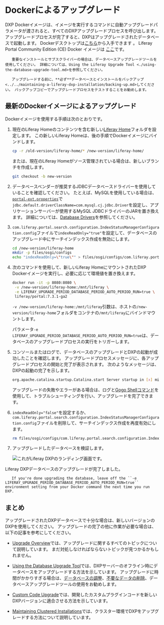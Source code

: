 # Dockerによるアップグレード

DXP Dockerイメージは、イメージを実行するコマンドに自動アップグレードパラメータが渡されると、すべてのDXPアップグレードプロセスを呼び出します。 アップグレードプロセスが完了すると、DXPはアップグレードされたデータベースで起動します。
Dockerデスクトップは[こちら](https://www.docker.com/products/docker-desktop)から入手できます 。 Liferay Portal Community Edition (CE) Docker イメージは [ここ](https://hub.docker.com/r/liferay/portal)です。<!-- Add DXP link once the 7.3 image is ready - jhinkey -->

``` important::
   重要なインストールとサブスクライバーの場合は、データベースアップグレードツールを使用してください。 詳細については、Using the Liferay Upgrade Tool <./using-the-database-upgrade-tool.md>を参照してください。
```

``` warning::
   アップグレードする前に、**必ず**データベースとインストールをバックアップ<../../maintaining-a-liferay-dxp-installation/backing-up.md>してください。 バックアップコピーでアップグレードプロセスをテストすることをお勧めします。
```

## 最新のDockerイメージによるアップグレード

Dockerイメージを使用する手順は次のとおりです。

1.  現在のLiferay Homeのコンテンツを含む新しい[Liferay Home](../../reference/liferay-home.md)フォルダを設定します。 この新しいLiferay Homeは、後の手順でDockerイメージにバインドします。

    ``` bash
    cp -r /old-version/liferay-home/* /new-version/liferay-home/
    ```

    または、現在のLiferay Homeがソース管理されている場合は、新しいブランチを作成します。

    ``` bash
    git checkout -b new-version
    ```

2.  データベースベンダーが推奨するJDBCデータベースドライバーを使用していることを確認してください。 たとえば、MySQLを使用している場合は、[`portal-ext.properties`](../../reference/portal-properties.md)で`jdbc.default.driverClassName=com.mysql.cj.jdbc.Driver`を設定し、アプリケーションサーバーが使用するMySQL JDBCドライバーのJARを置き換えます。 詳細については、[Database Drivers](../configuration-and-infrastructure/migrating-configurations-and-properties.md#database-drivers)を参照してください。

3.  `com.liferay.portal.search.configuration.IndexStatusManagerConfiguration.config`ファイルで`indexReadOnly="true"`を設定して、データベースのアップグレード中にサーチインデックス作成を無効にします。

    ``` bash
    cd /new-version/liferay-home
    mkdir -p files/osgi/configs
    echo "indexReadOnly=\"true\"" > files/osgi/configs/com.liferay.portal.search.configuration.IndexStatusManagerConfiguration.config
    ```

4.  次のコマンドを使用して、新しいLiferay HomeにマウントされたDXP Dockerイメージを実行し、必要に応じて環境値を置き換えます。

    ``` bash
    docker run -it -p 8080:8080 \
     -v /new-version/liferay-home:/mnt/liferay \
     -e LIFERAY_UPGRADE_PERIOD_DATABASE_PERIOD_AUTO_PERIOD_RUN=true \
     liferay/portal:7.3.1-ga2
    ```

    `-v /new-version/liferay-home:/mnt/liferay`引数は、ホストの`/new-version/liferay-home`フォルダをコンテナの`/mnt/liferay`にバインドマウントします。

    パラメータ`-e LIFERAY_UPGRADE_PERIOD_DATABASE_PERIOD_AUTO_PERIOD_RUN=true`は、データベースのアップグレードプロセスの実行をトリガーします。

5.  コンソールまたはログで、データベースのアップグレードとDXPの起動が成功したことを確認します。 アップグレードプロセスメッセージに、各アップグレードプロセスの開始と完了が表示されます。 次のようなメッセージは、DXPの起動の完了を示します。

    ``` bash
    org.apache.catalina.startup.Catalina.start Server startup in [x] milliseconds
    ```

    アップグレードの失敗やエラーがある場合は、ログと[Gogo Shellコマンド](../upgrade-stability-and-performance/upgrading-modules-using-gogo-shell.md)を使用して、トラブルシューティングを行い、アップグレードを完了できます。

6.  `indexReadOnly="false"`を設定するか、`com.liferay.portal.search.configuration.IndexStatusManagerConfiguration.config`ファイルを削除して、サーチインデックス作成を再度有効にします。

    ``` bash
    rm files/osgi/configs/com.liferay.portal.search.configuration.IndexStatusManagerConfiguration.config
    ```

7.  アップグレードしたデータベースを検証します。

    ![これがLiferay DXPのランディング画面です。](./upgrading-via-docker/images/01.png)

Liferay DXPデータベースのアップグレードが完了しました。

``` note::
   If you're done upgrading the database, leave off the ``-e LIFERAY_UPGRADE_PERIOD_DATABASE_PERIOD_AUTO_PERIOD_RUN=true`` environment setting from your Docker command the next time you run DXP.
```

## まとめ

アップグレードされたDXPデータベースで十分な場合は、新しいバージョンのDXPを使用してください。 アップグレードの完了の他に作業が必要な場合は、以下の記事を参考にしてください。

  - [Upgrade Overview](./upgrade-overview.md)では、アップグレードに関するすべてのトピックについて説明しています。 まだ対処しなければならないトピックが見つかるかもしれません。

  - [Using the Database Upgrade Tool](./using-the-database-upgrade-tool.md)では、DXPサーバーのオフライン時にデータベースをアップグレードする方法を示しています。 アップグレードに時間がかかりすぎる場合は、[データベースの調整](../upgrade-stability-and-performance/database-tuning-for-upgrades.md)、[不要なデータの削除](../upgrade-stability-and-performance/database-pruning-for-faster-upgrades.md)、データベースアップグレードツールの使用をお勧めします。

  - [Custom Code Upgrade](https://help.liferay.com/hc/en-us/articles/360029316391-Introduction-to-Upgrading-Code-to-Liferay-DXP-7-2)では、開発したカスタムプラグインコードを新しいDXPバージョンに適合させる方法を示しています。

  - [Maintaining Clustered Installations](../../maintaining-a-liferay-dxp-installation/maintaining-clustered-installations/maintaining-clustered-installations.md)では、クラスター環境でDXPをアップグレードする方法について説明しています。
